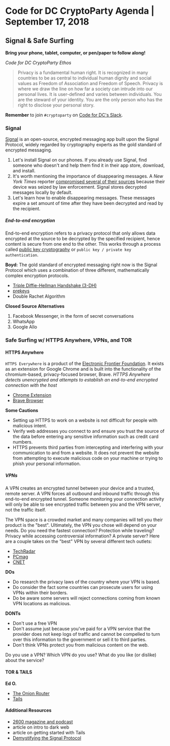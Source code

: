 # Code for DC CryptoParty Agenda | September 17, 2018
## Signal & Safe Surfing
**Bring your phone, tablet, computer, or pen/paper to follow along!**

_Code for DC CryptoParty Ethos_
> Privacy is a fundamental human right. It is recognized in many countries to be as central to individual human dignity and social values as Freedom of Association and Freedom of Speech. Privacy is where we draw the line on how far a society can intrude into our personal lives. It is user-defined and varies between individuals. You are the steward of your identity. You are the only person who has the right to disclose your personal story.

**Remember** to join `#cryptoparty` on [Code for DC's Slack](https://codefordc.org/resources/slack.html).

### Signal
[Signal](https://signal.org/) is an open-source, encrypted messaging app built upon the Signal Protocol, widely regarded by cryptography experts as the gold standard of encrypted messaging.

1. Let's install Signal on our phones. If you already use Signal, find someone who doesn't and help them find it in their app store, download, and install.
2. It's worth mentioning the importance of disappearing messages. A _New York Times_ reporter [compromised several of their sources](https://www.nytimes.com/2018/06/07/us/politics/times-reporter-phone-records-seized.html) because their device was seized by law enforcement. Signal stores decrypted messages locally by default.
3. Let's learn how to enable disappearing messages. These messages expire a set amount of time after they have been decrypted and read by the recipient.

##### End-to-end encryption
End-to-end encryption refers to a privacy protocol that only allows data encrypted at the source to be decrypted by the specified recipient, hence content is secure from one end to the other. This works through a process called [public key cryptography](https://simple.wikipedia.org/wiki/Public-key_cryptography) or `public key / private key authentication`.

**Boyd:** The gold standard of encrypted messaging right now is the Signal Protocol which uses a combination of three different, mathematically complex encryption protocols.
- [Triple Diffie-Hellman Handshake (3-DH)](https://www.khanacademy.org/computing/computer-science/cryptography/modern-crypt/v/diffie-hellman-key-exchange-part-2)
- [prekeys](https://simple.wikipedia.org/wiki/Pre-shared_key)
- Double Rachet Algorithm

**Closed Source Alternatives**
1. Facebook Messenger, in the form of secret conversations
2. WhatsApp
3. Google Allo

### Safe Surfing w/ HTTPS Anywhere, VPNs, and TOR
#### HTTPS Anywhere
`HTTPS Everywhere` is a product of the [Electronic Frontier Foundation](https://eff.org). It exists as an extension for Google Chrome and is built into the functionality of the chromium-based, privacy-focused browser, Brave. _HTTPS Anywhere detects unencrypted and attempts to establish an end-to-end encrypted connection with the host_
- [Chrome Extension](https://chrome.google.com/webstore/detail/https-everywhere/gcbommkclmclpchllfjekcdonpmejbdp?hl=en)
- [Brave Browser](https://brave.com/download/)

**Some Cautions**
- Setting up HTTPS to work on a website is not difficult for people with malicious intent.
- Verify web addresses you connect to and ensure you trust the source of the data before entering any sensitive information such as credit card numbers.
- HTTPS prevents third parties from intercepting and interfering with your communication to and from a website. It does not prevent the website from attempting to execute malicious code on your machine or trying to phish your personal information.

##### VPNs
A VPN creates an encrypted tunnel between your device and a trusted, remote server. A VPN forces all outbound and inbound traffic through this end-to-end encrypted tunnel. Someone monitoring your connection activity will only be able to see encrypted traffic between you and the VPN server, not the traffic itself.

The VPN space is a crowded market and many companies will tell you their product is the "best". Ultimately, the VPN you chose will depend on your needs. Do you need the fastest connection? Protection while traveling? Privacy while accessing controversial information? A private server? Here are a couple takes on the "best" VPN by several different tech outlets:
- [TechRadar](https://www.techradar.com/vpn/best-vpn)
- [PCmag](https://www.pcmag.com/article2/0,2817,2403388,00.asp)
- [CNET](https://www.cnet.com/best-vpn-services-directory/)

**DOs**
- Do research the privacy laws of the country where your VPN is based.
- Do consider the fact some countries can prosecute users for using VPNs within their borders.
- Do be aware some servers will reject connections coming from known VPN locations as malicious.

**DONTs**
- Don't use a free VPN
- Don't assume just because you've paid for a VPN service that the provider does not keep logs of traffic and cannot be compelled to turn over this information to the government or sell it to third parties.
- Don't think VPNs protect you from malicious content on the web.

Do you use a VPN? Which VPN do you use? What do you like (or dislike) about the service?

#### TOR & TAILS
**Ed O.**
- [The Onion Router](https://www.torproject.org/)
- [Tails](https://tails.boum.org/)

#### Additional Resources
- [2600 magazine and podcast](https://www.2600.com/)
- article on intro to dark web
- article on getting started with Tails
- [Demystifying the Signal Protocol](https://medium.com/@justinomora/demystifying-the-signal-protocol-for-end-to-end-encryption-e2ee-ad6a567e6cb4)
